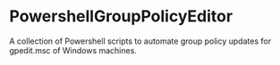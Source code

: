 # PowershellGroupPolicyEditor
A collection of Powershell scripts to automate group policy updates for gpedit.msc of Windows machines.
